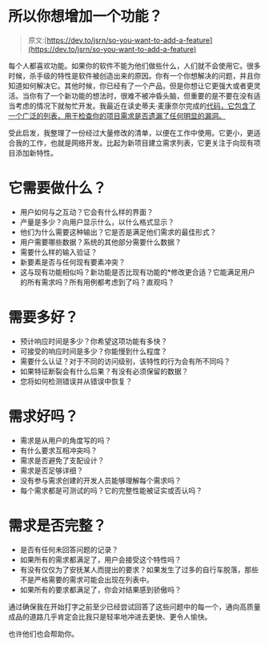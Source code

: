 # 所以你想增加一个功能？

> 原文:[https://dev.to/jsrn/so-you-want-to-add-a-feature](https://dev.to/jsrn/so-you-want-to-add-a-feature)

每个人都喜欢功能。如果你的软件不能为他们做些什么，人们就不会使用它。很多时候，杀手级的特性是软件被创造出来的原因。你有一个你想解决的问题，并且你知道如何解决它。其他时候，你已经有了一个产品，但是你想让它更强大或者更灵活。当你有了一个新功能的想法时，很难不被冲昏头脑，但重要的是不要在没有适当考虑的情况下就匆忙开发。我最近在读史蒂夫·麦康奈尔完成的[代码，它包含了一个广泛的列表，用于检查你的项目需求是否遗漏了任何明显的漏洞。](http://cc2e.com)

受此启发，我整理了一份经过大量修改的清单，以便在工作中使用。它更小，更适合我的工作，也就是网络开发。比起为新项目建立需求列表，它更关注于向现有项目添加新特性。

# 它需要做什么？

*   用户如何与之互动？它会有什么样的界面？
*   产量是多少？向用户显示什么，以什么格式显示？
*   他们为什么需要这种输出？它是否是满足他们需求的最佳形式？
*   用户需要哪些数据？系统的其他部分需要什么数据？
*   需要什么样的输入验证？
*   新要素是否与任何现有要素冲突？
*   这与现有功能相似吗？新功能是否比现有功能的*修改更合适？它能满足用户的所有需求吗？所有用例都考虑到了吗？直观吗？

# 需要多好？

*   预计响应时间是多少？你希望这项功能有多快？
*   可接受的响应时间是多少？你能慢到什么程度？
*   需要什么认证？对于不同的访问级别，该特性的行为会有所不同吗？
*   如果特征断裂会有什么后果？有没有必须保留的数据？
*   您将如何检测错误并从错误中恢复？

# 需求好吗？

*   需求是从用户的角度写的吗？
*   有什么要求互相冲突吗？
*   需求是否避免了支配设计？
*   需求是否足够详细？
*   没有参与需求创建的开发人员能够理解每个需求吗？
*   每个需求都是可测试的吗？它的完整性能被证实或否认吗？

# 需求是否完整？

*   是否有任何未回答问题的记录？
*   如果所有的需求都满足了，用户会接受这个特性吗？
*   有没有仅仅为了安抚某人而提出的要求？如果发生了过多的自行车脱落，那些不是严格需要的需求可能会出现在列表中。
*   如果所有的要求都满足了，你会对结果感到骄傲吗？

通过确保我在开始打字之前至少已经尝试回答了这些问题中的每一个，通向高质量成品的道路几乎肯定会比我只是轻率地冲进去更快、更令人愉快。

也许他们也会帮助你。
